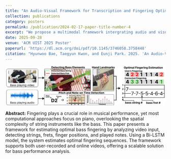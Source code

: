 ```yaml
---
title: "An Audio-Visual Framework for Transcription and Fingering Optimization in Bass Guitar Performance"
collection: publications
category: posters
permalink: /publication/2024-02-17-paper-title-number-4
excerpt: "We propose a multimodal framework intergrating audio and visual informations for automatic transcription and fingering optimization in bass guitar performance."
date: 2025-09-28
venue: 'ACM UIST 2025 Poster'
paperurl: 'https://dl.acm.org/doi/pdf/10.1145/3746058.3758448'
citation: "Hyunwoo Bae, Taegyun Kwon, and Eunji Park. 2025. 'An Audio-Visual Framework for Transcription and Fingering Optimization in Bass Guitar Performance.' <i>ACM UIST 2025 Poster</i>."
---
```


![UIST Poster Preview](/images/UIST2025-preview.png)

**Abstract:**
Fingering plays a crucial role in musical performance, yet most computational approaches focus on piano, overlooking the spatial complexity of string instruments like the bass. This paper presents a framework for estimating optimal bass fingering by analyzing video input, detecting strings, frets, finger positions, and played notes. Using a Bi-LSTM model, the system estimates optimal fingering sequences. The framework supports both user-recorded and online videos, offering a scalable solution for bass performance analysis.
